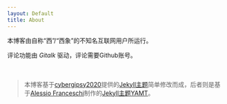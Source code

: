 ```yaml
---
layout: Default
title: About
---
```



本博客由自称“西”/“西象”的不知名互联网用户所运行。

评论功能由 _Gitalk_ 驱动，评论需要Github账号。
&nbsp;  
&nbsp;  
&nbsp;  
> 本博客基于[cybergipsy2020](https://github.com/cybergipsy2020)提供的[Jekyll主题](https://github.com/cybergipsy2020/cybergipsy2020.github.io)简单修改而成，后者则是基于[Alessio Franceschi](https://github.com/PandaSekh)制作的[Jekyll主题YAMT](https://yamt.netlify.app/)。
